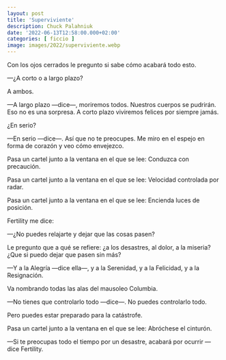 ```yaml
---
layout: post
title: 'Superviviente'
description: Chuck Palahniuk
date: '2022-06-13T12:58:00.000+02:00'
categories: [ ficcio ]
image: images/2022/superviviente.webp
---
```


Con los ojos cerrados le pregunto si sabe cómo acabará todo esto.

—¿A corto o a largo plazo?

A ambos.

—A largo plazo —dice—, moriremos todos. Nuestros cuerpos se pudrirán. Eso no es una sorpresa. A corto plazo viviremos felices por siempre jamás.

¿En serio?

—En serio —dice—. Así que no te preocupes. Me miro en el espejo en forma de corazón y veo cómo envejezco.

Pasa un cartel junto a la ventana en el que se lee: Conduzca con precaución.

Pasa un cartel junto a la ventana en el que se lee: Velocidad controlada por radar.

Pasa un cartel junto a la ventana en el que se lee: Encienda luces de posición.

Fertility me dice:

—¿No puedes relajarte y dejar que las cosas pasen?

Le pregunto que a qué se refiere: ¿a los desastres, al dolor, a la miseria? ¿Que si puedo dejar que pasen sin más?

—Y a la Alegría —dice ella—, y a la Serenidad, y a la Felicidad, y a la Resignación.

Va nombrando todas las alas del mausoleo Columbia.

—No tienes que controlarlo todo —dice—. No puedes controlarlo todo.

Pero puedes estar preparado para la catástrofe.

Pasa un cartel junto a la ventana en el que se lee: Abróchese el cinturón.

—Si te preocupas todo el tiempo por un desastre, acabará por ocurrir —dice Fertility.

